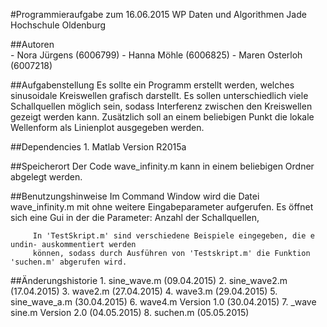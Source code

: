#Programmieraufgabe zum 16.06.2015
         WP Daten und Algorithmen
         Jade Hochschule Oldenburg

##Autoren  
          - Nora Jürgens (6006799)
          - Hanna Möhle (6006825)
          - Maren Osterloh (6007218)

##Aufgabenstellung
         Es sollte ein Programm erstellt werden, welches sinusoidale Kreiswellen grafisch darstellt. Es sollen
         unterschiedlich viele Schallquellen möglich sein, sodass Interferenz zwischen den Kreiswellen gezeigt werden kann.
         Zusätzlich soll an einem beliebigen Punkt die lokale Wellenform als Linienplot ausgegeben werden.
    
##Dependencies
         1. Matlab Version R2015a

##Speicherort
         Der Code wave_infinity.m kann in einem beliebigen Ordner abgelegt werden. 

##Benutzungshinweise
         Im Command Window wird die Datei wave_infinity.m mit ohne weitere Eingabeparameter aufgerufen.
         Es öffnet sich eine Gui in der die Parameter: Anzahl der Schallquellen, 
         
         In 'TestSkript.m' sind verschiedene Beispiele eingegeben, die e undin- auskommentiert werden
         können, sodass durch Ausführen von 'Testskript.m' die Funktion 'suchen.m' abgerufen wird.
       
         
##Änderungshistorie
         1. sine_wave.m (09.04.2015)
         2. sine_wave2.m (17.04.2015)
         3. wave2.m (27.04.2015)
         4. wave3.m (29.04.2015)
         5. sine_wave_a.m (30.04.2015)
         6. wave4.m Version 1.0 (30.04.2015)
         7. _wave sine.m Version 2.0 (04.05.2015)
         8. suchen.m (05.05.2015)
         
         
